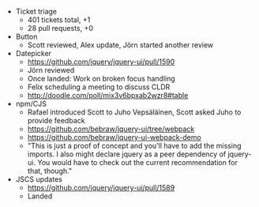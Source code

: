 * Ticket triage	
	* 401 tickets total, +1
	* 28 pull requests, +0
* Button	
	* Scott reviewed, Alex update, Jörn started another review
* Datepicker	
	* https://github.com/jquery/jquery-ui/pull/1590
	* Jörn reviewed
	* Once landed: Work on broken focus handling
	* Felix scheduling a meeting to discuss CLDR
	* http://doodle.com/poll/mix3v6bpxab2wzr8#table
* npm/CJS	
	* Rafael introduced Scott to Juho Vepsäläinen, Scott asked Juho to provide feedback
	* https://github.com/bebraw/jquery-ui/tree/webpack
	* https://github.com/bebraw/jquery-ui-webpack-demo
	* "This is just a proof of concept and you'll have to add the missing imports. I also might declare jquery as a peer dependency of jquery-ui. You would have to check out the current recommendation for that, though."
* JSCS updates	
	* https://github.com/jquery/jquery-ui/pull/1589
	* Landed
